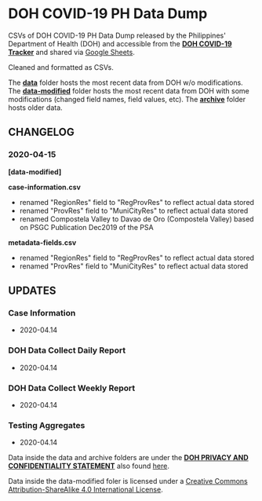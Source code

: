 # DOH COVID-19 PH Data Dump

CSVs of DOH COVID-19 PH Data Dump released by the Philippines' Department of Health (DOH) and accessible from the [**DOH COVID-19 Tracker**](https://www.doh.gov.ph/covid19tracker) and shared via [Google Sheets](https://docs.google.com/spreadsheets/u/1/d/1BLbrvgjkBWxr9g73xX9DLOqmbmuYyKc-_b8jIxCX1uo/edit). 

Cleaned and formatted as CSVs.

The [**data**](https://github.com/benhur07b/covid19ph-doh-data-dump/tree/master/data) folder hosts the most recent data from DOH w/o modifications.
The [**data-modified**](https://github.com/benhur07b/covid19ph-doh-data-dump/tree/master/data) folder hosts the most recent data from DOH with some modifications (changed field names, field values, etc).
The [**archive**](https://github.com/benhur07b/covid19ph-doh-data-dump/tree/master/archive) folder hosts older data.

## CHANGELOG
### 2020-04-15
**[data-modified]**

**case-information.csv**
* renamed "RegionRes" field to "RegProvRes" to reflect actual data stored
* renamed "ProvRes" field to "MuniCityRes" to reflect actual data stored
* renamed Compostela Valley to Davao de Oro (Compostela Valley) based on PSGC Publication Dec2019 of the PSA

**metadata-fields.csv**
* renamed "RegionRes" field to "RegProvRes" to reflect actual data stored
* renamed "ProvRes" field to "MuniCityRes" to reflect actual data stored

## UPDATES

### Case Information
 * 2020-04.14

### DOH Data Collect Daily Report
 * 2020-04.14

### DOH Data Collect Weekly Report
 * 2020-04.14

### Testing Aggregates
 * 2020-04.14


Data inside the data and archive folders are under the [**DOH PRIVACY AND CONFIDENTIALITY STATEMENT**](https://github.com/benhur07b/covid19ph-doh-data-dump/blob/master/DOH%20PRIVACY%20AND%20CONFIDENTIALITY%20STATEMENT.txt) also found [here](https://docs.google.com/spreadsheets/d/1BLbrvgjkBWxr9g73xX9DLOqmbmuYyKc-_b8jIxCX1uo/edit).

Data inside the data-modified foler is licensed under a <a rel="license" href="http://creativecommons.org/licenses/by-sa/4.0/">Creative Commons Attribution-ShareAlike 4.0 International License</a>.<br>

